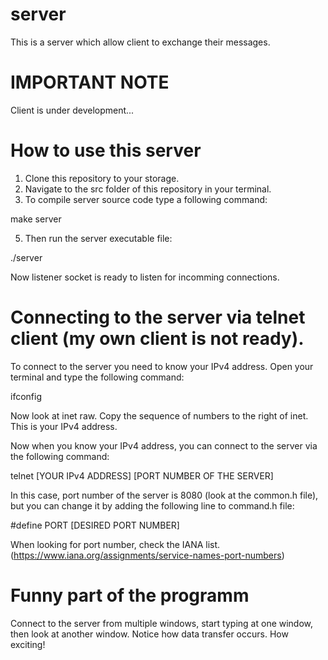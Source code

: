 # server
This is a server which allow client to exchange their messages.

# IMPORTANT NOTE
Client is under development...

# How to use this server
1. Clone this repository to your storage.
2. Navigate to the src folder of this repository in your terminal.
3. To compile server source code type a following command:
   
make server

5. Then run the server executable file:
   
./server
   
Now listener socket is ready to listen for incomming connections.

# Connecting to the server via telnet client (my own client is not ready).
To connect to the server you need to know your IPv4 address.
Open your terminal and type the following command:

ifconfig

Now look at inet raw.
Copy the sequence of numbers to the right of inet.
This is your IPv4 address.

Now when you know your IPv4 address, you can connect to the server via the following command:

telnet  [YOUR IPv4 ADDRESS]  [PORT NUMBER OF THE SERVER]

In this case, port number of the server is 8080 (look at the common.h file),
but you can change it by adding the following line to command.h file:

#define PORT  [DESIRED PORT NUMBER]

When looking for port number, check the IANA list. (https://www.iana.org/assignments/service-names-port-numbers)

# Funny part of the programm
Connect to the server from multiple windows, start typing at one window, then look at another window.
Notice how data transfer occurs.
How exciting!


